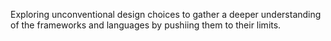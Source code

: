 Exploring unconventional design choices to gather a deeper understanding of the frameworks and languages by pushiing them to their limits.
